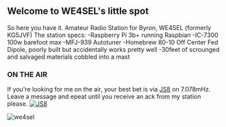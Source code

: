 ## Welcome to WE4SEL's little spot

So here you have it.  Amateur Radio Station for Byron, WE4SEL (formerly KG5JVF)
The station specs: 
-Raspberry Pi 3b+ running Raspbian
-IC-7300 100w barefoot max
-MFJ-939 Autotuner
-Homebrew 80-10 Off Center Fed Dipole, poorly built but accidentally works pretty well
-30feet of scrounged and salvaged materials cobbled into a mast

### ON THE AIR
If you're looking for me on the air, your best bet is via [JS8](http://js8call.com/) on 7.078mHz. Leave a message and epeat until you receive an ack from my station please. 
[![JS8](https://i.postimg.cc/sxdKgfqk/web-header-2-1024x165.png)](https://github.com/jsherer/ft8call)

![we4sel](https://i.postimg.cc/hv6yxbX5/309520-1.jpg)